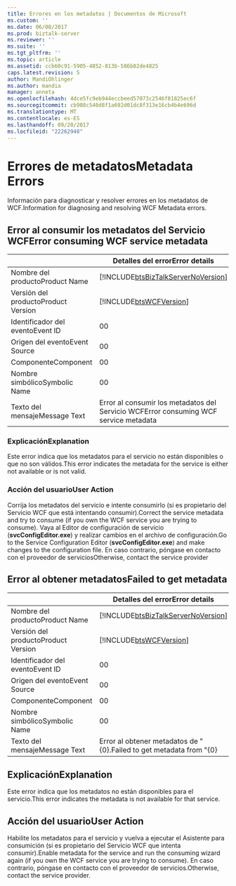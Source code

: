 ```yaml
---
title: Errores en los metadatos | Documentos de Microsoft
ms.custom: ''
ms.date: 06/08/2017
ms.prod: biztalk-server
ms.reviewer: ''
ms.suite: ''
ms.tgt_pltfrm: ''
ms.topic: article
ms.assetid: ccb60c91-5905-4852-813b-586b82de4825
caps.latest.revision: 5
author: MandiOhlinger
ms.author: mandia
manager: anneta
ms.openlocfilehash: 4dce5fc9eb944eccbeed57073c2546f81825ec6f
ms.sourcegitcommit: cb908c540d8f1a692d01dc8f313e16cb4b4e696d
ms.translationtype: MT
ms.contentlocale: es-ES
ms.lasthandoff: 09/20/2017
ms.locfileid: "22262948"
---
```

# <a name="metadata-errors"></a><span data-ttu-id="183d9-102">Errores de metadatos</span><span class="sxs-lookup"><span data-stu-id="183d9-102">Metadata Errors</span></span>
<span data-ttu-id="183d9-103">Información para diagnosticar y resolver errores en los metadatos de WCF.</span><span class="sxs-lookup"><span data-stu-id="183d9-103">Information for diagnosing and resolving WCF Metadata errors.</span></span>  
  
## <a name="error-consuming-wcf-service-metadata"></a><span data-ttu-id="183d9-104">Error al consumir los metadatos del Servicio WCF</span><span class="sxs-lookup"><span data-stu-id="183d9-104">Error consuming WCF service metadata</span></span>

||<span data-ttu-id="183d9-105">Detalles del error</span><span class="sxs-lookup"><span data-stu-id="183d9-105">Error details</span></span>|  
|-|-|  
|<span data-ttu-id="183d9-106">Nombre del producto</span><span class="sxs-lookup"><span data-stu-id="183d9-106">Product Name</span></span>|[!INCLUDE[btsBizTalkServerNoVersion](../includes/btsbiztalkservernoversion-md.md)]|  
|<span data-ttu-id="183d9-107">Versión del producto</span><span class="sxs-lookup"><span data-stu-id="183d9-107">Product Version</span></span>|[!INCLUDE[btsWCFVersion](../includes/btswcfversion-md.md)]|  
|<span data-ttu-id="183d9-108">Identificador del evento</span><span class="sxs-lookup"><span data-stu-id="183d9-108">Event ID</span></span>|<span data-ttu-id="183d9-109">0</span><span class="sxs-lookup"><span data-stu-id="183d9-109">0</span></span>|  
|<span data-ttu-id="183d9-110">Origen del evento</span><span class="sxs-lookup"><span data-stu-id="183d9-110">Event Source</span></span>|<span data-ttu-id="183d9-111">0</span><span class="sxs-lookup"><span data-stu-id="183d9-111">0</span></span>|  
|<span data-ttu-id="183d9-112">Componente</span><span class="sxs-lookup"><span data-stu-id="183d9-112">Component</span></span>|<span data-ttu-id="183d9-113">0</span><span class="sxs-lookup"><span data-stu-id="183d9-113">0</span></span>|  
|<span data-ttu-id="183d9-114">Nombre simbólico</span><span class="sxs-lookup"><span data-stu-id="183d9-114">Symbolic Name</span></span>|<span data-ttu-id="183d9-115">0</span><span class="sxs-lookup"><span data-stu-id="183d9-115">0</span></span>|  
|<span data-ttu-id="183d9-116">Texto del mensaje</span><span class="sxs-lookup"><span data-stu-id="183d9-116">Message Text</span></span>|<span data-ttu-id="183d9-117">Error al consumir los metadatos del Servicio WCF</span><span class="sxs-lookup"><span data-stu-id="183d9-117">Error consuming WCF service metadata</span></span>|  
  
### <a name="explanation"></a><span data-ttu-id="183d9-118">Explicación</span><span class="sxs-lookup"><span data-stu-id="183d9-118">Explanation</span></span>  
 <span data-ttu-id="183d9-119">Este error indica que los metadatos para el servicio no están disponibles o que no son válidos.</span><span class="sxs-lookup"><span data-stu-id="183d9-119">This error indicates the metadata for the service is either not available or is not valid.</span></span>  
  
### <a name="user-action"></a><span data-ttu-id="183d9-120">Acción del usuario</span><span class="sxs-lookup"><span data-stu-id="183d9-120">User Action</span></span>  
 <span data-ttu-id="183d9-121">Corrija los metadatos del servicio e intente consumirlo (si es propietario del Servicio WCF que está intentando consumir).</span><span class="sxs-lookup"><span data-stu-id="183d9-121">Correct the service metadata and try to consume (if you own the WCF service you are trying to consume).</span></span> <span data-ttu-id="183d9-122">Vaya al Editor de configuración de servicio (**svcConfigEditor.exe**) y realizar cambios en el archivo de configuración.</span><span class="sxs-lookup"><span data-stu-id="183d9-122">Go to the Service Configuration Editor (**svcConfigEditor.exe**) and make changes to the configuration file.</span></span>  <span data-ttu-id="183d9-123">En caso contrario, póngase en contacto con el proveedor de servicios</span><span class="sxs-lookup"><span data-stu-id="183d9-123">Otherwise, contact the service provider</span></span>

## <a name="failed-to-get-metadata"></a><span data-ttu-id="183d9-124">Error al obtener metadatos</span><span class="sxs-lookup"><span data-stu-id="183d9-124">Failed to get metadata</span></span>

||<span data-ttu-id="183d9-125">Detalles del error</span><span class="sxs-lookup"><span data-stu-id="183d9-125">Error details</span></span>|  
|-|-|  
|<span data-ttu-id="183d9-126">Nombre del producto</span><span class="sxs-lookup"><span data-stu-id="183d9-126">Product Name</span></span>|[!INCLUDE[btsBizTalkServerNoVersion](../includes/btsbiztalkservernoversion-md.md)]|  
|<span data-ttu-id="183d9-127">Versión del producto</span><span class="sxs-lookup"><span data-stu-id="183d9-127">Product Version</span></span>|[!INCLUDE[btsWCFVersion](../includes/btswcfversion-md.md)]|  
|<span data-ttu-id="183d9-128">Identificador del evento</span><span class="sxs-lookup"><span data-stu-id="183d9-128">Event ID</span></span>|<span data-ttu-id="183d9-129">0</span><span class="sxs-lookup"><span data-stu-id="183d9-129">0</span></span>|  
|<span data-ttu-id="183d9-130">Origen del evento</span><span class="sxs-lookup"><span data-stu-id="183d9-130">Event Source</span></span>|<span data-ttu-id="183d9-131">0</span><span class="sxs-lookup"><span data-stu-id="183d9-131">0</span></span>|  
|<span data-ttu-id="183d9-132">Componente</span><span class="sxs-lookup"><span data-stu-id="183d9-132">Component</span></span>|<span data-ttu-id="183d9-133">0</span><span class="sxs-lookup"><span data-stu-id="183d9-133">0</span></span>|  
|<span data-ttu-id="183d9-134">Nombre simbólico</span><span class="sxs-lookup"><span data-stu-id="183d9-134">Symbolic Name</span></span>|<span data-ttu-id="183d9-135">0</span><span class="sxs-lookup"><span data-stu-id="183d9-135">0</span></span>|  
|<span data-ttu-id="183d9-136">Texto del mensaje</span><span class="sxs-lookup"><span data-stu-id="183d9-136">Message Text</span></span>|<span data-ttu-id="183d9-137">Error al obtener metadatos de "{0}.</span><span class="sxs-lookup"><span data-stu-id="183d9-137">Failed to get metadata from "{0}</span></span>|  
  
## <a name="explanation"></a><span data-ttu-id="183d9-138">Explicación</span><span class="sxs-lookup"><span data-stu-id="183d9-138">Explanation</span></span>  
 <span data-ttu-id="183d9-139">Este error indica que los metadatos no están disponibles para el servicio.</span><span class="sxs-lookup"><span data-stu-id="183d9-139">This error indicates the metadata is not available for that service.</span></span>  
  
## <a name="user-action"></a><span data-ttu-id="183d9-140">Acción del usuario</span><span class="sxs-lookup"><span data-stu-id="183d9-140">User Action</span></span>  
 <span data-ttu-id="183d9-141">Habilite los metadatos para el servicio y vuelva a ejecutar el Asistente para consumición (si es propietario del Servicio WCF que intenta consumir).</span><span class="sxs-lookup"><span data-stu-id="183d9-141">Enable metadata for the service and run the consuming wizard again (if you own the WCF service you are trying to consume).</span></span> <span data-ttu-id="183d9-142">En caso contrario, póngase en contacto con el proveedor de servicios.</span><span class="sxs-lookup"><span data-stu-id="183d9-142">Otherwise, contact the service provider.</span></span>